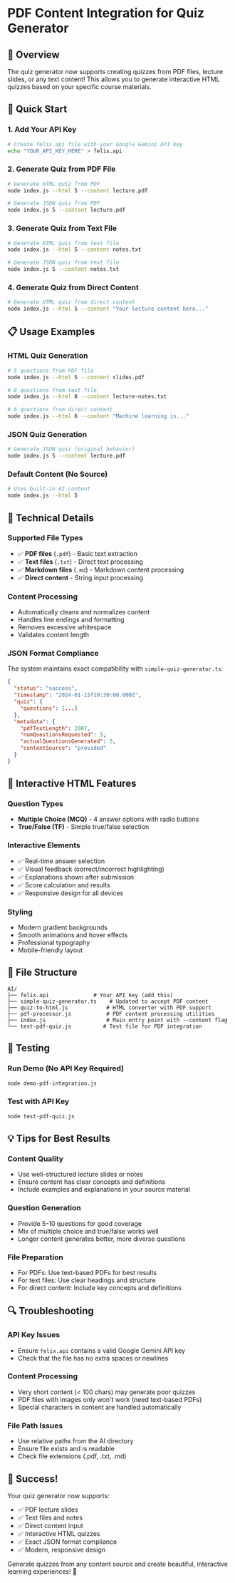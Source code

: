 # PDF Content Integration for Quiz Generator

## 🎯 Overview

The quiz generator now supports creating quizzes from PDF files, lecture slides, or any text content! This allows you to generate interactive HTML quizzes based on your specific course materials.

## 🚀 Quick Start

### 1. **Add Your API Key**
```bash
# Create felix.api file with your Google Gemini API key
echo "YOUR_API_KEY_HERE" > felix.api
```

### 2. **Generate Quiz from PDF File**
```bash
# Generate HTML quiz from PDF
node index.js --html 5 --content lecture.pdf

# Generate JSON quiz from PDF  
node index.js 5 --content lecture.pdf
```

### 3. **Generate Quiz from Text File**
```bash
# Generate HTML quiz from text file
node index.js --html 5 --content notes.txt

# Generate JSON quiz from text file
node index.js 5 --content notes.txt
```

### 4. **Generate Quiz from Direct Content**
```bash
# Generate HTML quiz from direct content
node index.js --html 5 --content "Your lecture content here..."
```

## 📋 Usage Examples

### **HTML Quiz Generation**
```bash
# 5 questions from PDF file
node index.js --html 5 --content slides.pdf

# 8 questions from text file  
node index.js --html 8 --content lecture-notes.txt

# 6 questions from direct content
node index.js --html 6 --content "Machine learning is..."
```

### **JSON Quiz Generation**
```bash
# Generate JSON quiz (original behavior)
node index.js 5 --content lecture.pdf
```

### **Default Content (No Source)**
```bash
# Uses built-in AI content
node index.js --html 5
```

## 🔧 Technical Details

### **Supported File Types**
- ✅ **PDF files** (`.pdf`) - Basic text extraction
- ✅ **Text files** (`.txt`) - Direct text processing  
- ✅ **Markdown files** (`.md`) - Markdown content processing
- ✅ **Direct content** - String input processing

### **Content Processing**
- Automatically cleans and normalizes content
- Handles line endings and formatting
- Removes excessive whitespace
- Validates content length

### **JSON Format Compliance**
The system maintains exact compatibility with `simple-quiz-generator.ts`:
```json
{
  "status": "success",
  "timestamp": "2024-01-15T10:30:00.000Z",
  "quiz": {
    "questions": [...]
  },
  "metadata": {
    "pdfTextLength": 2007,
    "numQuestionsRequested": 5,
    "actualQuestionsGenerated": 5,
    "contentSource": "provided"
  }
}
```

## 🎨 Interactive HTML Features

### **Question Types**
- **Multiple Choice (MCQ)** - 4 answer options with radio buttons
- **True/False (TF)** - Simple true/false selection

### **Interactive Elements**
- ✅ Real-time answer selection
- ✅ Visual feedback (correct/incorrect highlighting)
- ✅ Explanations shown after submission
- ✅ Score calculation and results
- ✅ Responsive design for all devices

### **Styling**
- Modern gradient backgrounds
- Smooth animations and hover effects
- Professional typography
- Mobile-friendly layout

## 📁 File Structure

```
AI/
├── felix.api              # Your API key (add this)
├── simple-quiz-generator.ts    # Updated to accept PDF content
├── quiz-to-html.js            # HTML converter with PDF support
├── pdf-processor.js           # PDF content processing utilities
├── index.js                   # Main entry point with --content flag
└── test-pdf-quiz.js          # Test file for PDF integration
```

## 🧪 Testing

### **Run Demo (No API Key Required)**
```bash
node demo-pdf-integration.js
```

### **Test with API Key**
```bash
node test-pdf-quiz.js
```

## 💡 Tips for Best Results

### **Content Quality**
- Use well-structured lecture slides or notes
- Ensure content has clear concepts and definitions
- Include examples and explanations in your source material

### **Question Generation**
- Provide 5-10 questions for good coverage
- Mix of multiple choice and true/false works well
- Longer content generates better, more diverse questions

### **File Preparation**
- For PDFs: Use text-based PDFs for best results
- For text files: Use clear headings and structure
- For direct content: Include key concepts and definitions

## 🔍 Troubleshooting

### **API Key Issues**
- Ensure `felix.api` contains a valid Google Gemini API key
- Check that the file has no extra spaces or newlines

### **Content Processing**
- Very short content (< 100 chars) may generate poor quizzes
- PDF files with images only won't work (need text-based PDFs)
- Special characters in content are handled automatically

### **File Path Issues**
- Use relative paths from the AI directory
- Ensure file exists and is readable
- Check file extensions (.pdf, .txt, .md)

## 🎉 Success!

Your quiz generator now supports:
- ✅ PDF lecture slides
- ✅ Text files and notes  
- ✅ Direct content input
- ✅ Interactive HTML quizzes
- ✅ Exact JSON format compliance
- ✅ Modern, responsive design

Generate quizzes from any content source and create beautiful, interactive learning experiences! 🚀
